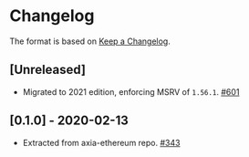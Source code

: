 # Changelog

The format is based on [Keep a Changelog].

[Keep a Changelog]: http://keepachangelog.com/en/1.0.0/

## [Unreleased]
- Migrated to 2021 edition, enforcing MSRV of `1.56.1`. [#601](https://github.com/axia-tech/axia-common/pull/601)

## [0.1.0] - 2020-02-13
- Extracted from axia-ethereum repo. [#343](https://github.com/axia-tech/axia-common/pull/343)
